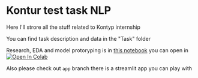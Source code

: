 # Kontur test task NLP

Here I'll strore all the stuff related to Kontyp internship

You can find task description and data in the "Task" folder

Research, EDA and model protoryping is in [this notebook](/konmyp.ipynb) you can open in [![Open In Colab](https://colab.research.google.com/assets/colab-badge.svg)](https://colab.research.google.com/drive/1U3I90FC8HxhC4JxAAwQH4v4uzJOT5xMm?usp=sharing)

Also please check out `app` branch there is a streamlit app you can play with
